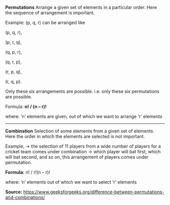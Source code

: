 **Permutations**
Arrange a given set of elements in a particular order. Here the sequence of arrangement is important. 

Example:
(p, q, r) can be arranged like 

(p, q, r),

(p, r, q), 

(q, p, r),

(q, r, p),

(r, p, q),  

(r, q, p). 

Only these six arrangements are possible. i.e. only these six permutations are possible.


Formula: **n! / (n – r)!**

where: ‘n’ elements are given, out of which we want to arrange ‘r’ elements


----------------------------------------------------------------

**Combination**
Selection of some elements from a given set of elements. Here the order in which the elements are selected is not important.

Example, 
->  the selection of 11 players from a wide number of players for a cricket team comes under combination 
->  which player will bat first, which will bat second, and so on, this arrangement of players comes under permutation.

**Formula:**  n! / r!(n – r)!

where: ‘n’ elements out of which we want to select ‘r’ elements



**Source:** https://www.geeksforgeeks.org/difference-between-permutations-and-combinations/
